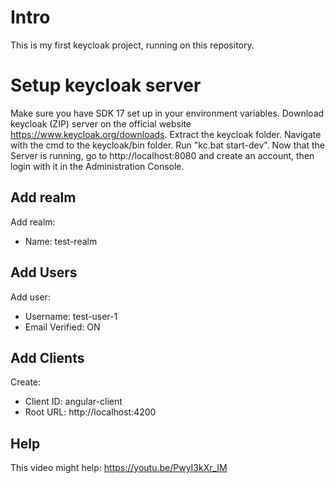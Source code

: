 # Intro
This is my first keycloak project, running on this repository.

# Setup keycloak server
Make sure you have SDK 17 set up in your environment variables.
Download keycloak (ZIP) server on the official website https://www.keycloak.org/downloads.
Extract the keycloak folder. Navigate with the cmd to the keycloak/bin folder. Run "kc.bat start-dev".
Now that the Server is running, go to http://localhost:8080 and create an account, then login with it in the Administration Console.
## Add realm
Add realm: 
- Name: test-realm
## Add Users
Add user: 
- Username: test-user-1
- Email Verified: ON
## Add Clients
Create: 
- Client ID: angular-client
- Root URL: http://localhost:4200

## Help
This video might help:
https://youtu.be/PwyI3kXr_IM


